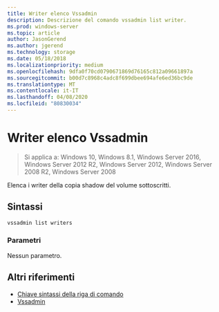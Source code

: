 ```yaml
---
title: Writer elenco Vssadmin
description: Descrizione del comando vssadmin list writer.
ms.prod: windows-server
ms.topic: article
author: JasonGerend
ms.author: jgerend
ms.technology: storage
ms.date: 05/18/2018
ms.localizationpriority: medium
ms.openlocfilehash: 9dfa0f70cd0790671869d76165c812a09661897a
ms.sourcegitcommit: b00d7c8968c4adc8f699dbee694afe6ed36bc9de
ms.translationtype: MT
ms.contentlocale: it-IT
ms.lasthandoff: 04/08/2020
ms.locfileid: "80830034"
---
```

# <a name="vssadmin-list-writers"></a>Writer elenco Vssadmin

>Si applica a: Windows 10, Windows 8.1, Windows Server 2016, Windows Server 2012 R2, Windows Server 2012, Windows Server 2008 R2, Windows Server 2008

Elenca i writer della copia shadow del volume sottoscritti.

## <a name="syntax"></a>Sintassi

```PowerShell
vssadmin list writers
```

### <a name="parameters"></a>Parametri

Nessun parametro.

## <a name="additional-references"></a>Altri riferimenti

* [Chiave sintassi della riga di comando](https://docs.microsoft.com/previous-versions/windows/it-pro/windows-server-2012-r2-and-2012/cc771080(v%3dws.11))
* [Vssadmin](vssadmin.md)